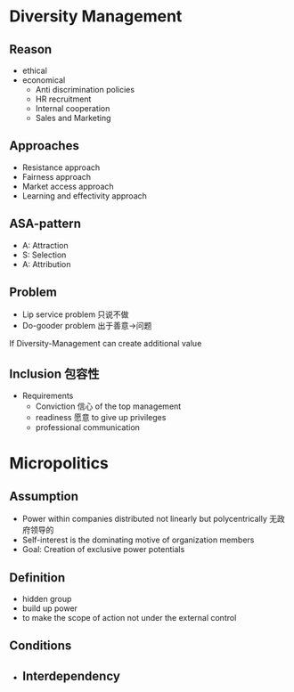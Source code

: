 # Diversity Management 
## Reason 
- ethical 
- economical 
	- Anti discrimination policies 
	- HR recruitment 
	- Internal cooperation 
	- Sales and Marketing 

## Approaches 
- Resistance approach 
- Fairness approach 
- Market access approach 
- Learning and effectivity approach 

## ASA-pattern 
- A: Attraction 
- S: Selection 
- A: Attribution 

## Problem 
- Lip service problem 只说不做 
- Do-gooder problem 出于善意->问题 

If Diversity-Management can create additional value 

## Inclusion 包容性 
- Requirements 
	- Conviction 信心 of the top management 
	- readiness 愿意 to give up privileges 
	- professional communication 


# Micropolitics 
## Assumption 
- Power within companies distributed not linearly but polycentrically 无政府领导的 
- Self-interest is the dominating motive of organization members 
- Goal: Creation of exclusive power potentials 
## Definition 
- hidden group 
- build up power 
- to make the scope of action not under the external control 

## Conditions 
- Interdependency 
	- 